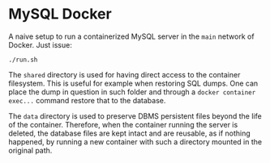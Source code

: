 # MySQL Docker

A naive setup to run a containerized MySQL server in the `main` network of Docker. Just issue:

```
./run.sh
```

The `shared` directory is used for having direct access to the container filesystem. This is useful for example when restoring SQL dumps. One can place the dump in question in such folder and through a `docker container exec...` command restore that to the database.

The `data` directory is used to preserve DBMS persistent files beyond the life of the container. Therefore, when the container running the server is deleted, the database files are kept intact and are reusable, as if nothing happened, by running a new container with such a directory mounted in the original path.